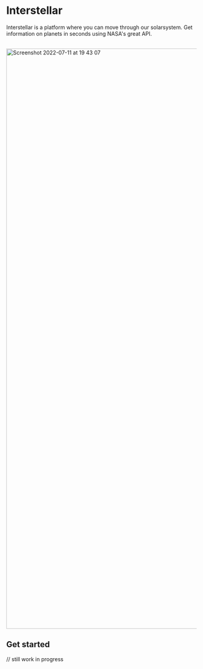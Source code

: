 # Interstellar

Interstellar is a platform where you can move through our solarsystem. Get information on planets in seconds using NASA's great API.

<br>

<img width="1536" alt="Screenshot 2022-07-11 at 19 43 07" src="https://user-images.githubusercontent.com/96595583/178325328-5c51cfbd-fc25-4324-b7d9-e031e0bcd1d4.png">

## Get started

// still work in progress
